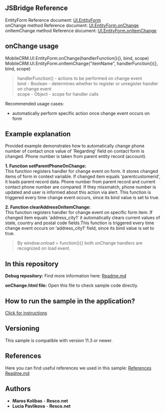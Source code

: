 ## JSBridge Reference

EntityForm Reference document: [UI.EntityForm](https://www.resco.net/javascript-bridge-reference/#MobileCRM_UI_EntityForm)
<br />onChange method Reference document: [UI.EntityForm.onChange](https://www.resco.net/javascript-bridge-reference/#MobileCRM_UI_EntityForm_onChange)
<br />onItemChange method Reference document: [UI.EntityForm.onItemChange](https://www.resco.net/javascript-bridge-reference/#MobileCRM_UI_EntityForm_onItemChange)

## onChange usage

MobileCRM.UI.EntityForm.onChange(handlerFunction(){}, bind, scope)
<br />MobileCRM.UI.EntityForm.onItemChange("itemName", handlerFunction(){}, bind, scope)

> handlerFunction() - actions to be performed on change event
<br /> bind - Boolean - determines whether to register or unregister handler on change event
<br />scope - Object - scope for handler calls

Recommended usage cases:
- automatically perform specific action once change event occurs on form

## Example explanation

Provided example demonstrates how to automatically change phone number of contact once value of 'Regarding' field on contact form is changed. Phone number is taken from parent entity record (account).

**1.	Function setParentPhoneOnChange:**
	<br />This function registers handler for change event on form. It stores changed items of form in context variable. If changed item equals 'parentcustomerid', it loads parent record data. Phone number from parent record and current contact phone number are compared. If they missmatch, phone number is updated and user is informed about this action via alert. This function is triggered every time change event occurs, since its bind value is set to true.

**2.	Function clearAddressOnItemChange:**
	<br />This function registers handler for change event on specific form item. If changed item equals 'address_city1' it automatically clears current values of state, country and postal code fields.This function is triggered every time change event occurs on 'address_city1' field, since its bind value is set to true.
	
> By window.onload = function(){} both onChange handlers are recognized on load event.

## In this repository
    
**Debug repository:**
Find more information here: [Readme.md](https://github.com/Resconet/JSBridge/tree/master/samples/UI/EntityForm/onChange/Debug)

**onChange.html file:**
Open this file to check sample code directly.

## How to run the sample in the application?

[Click for instructions](https://github.com/Resconet/JSBridge/tree/master/samples)

## Versioning

This sample is compatible with version 11.3 or newer.

## References

Here you can find useful references we used in this sample: [References Readme.md](https://github.com/Resconet/JSBridge/blob/master/README.md) 

## Authors

* **Maros Kolibas** - **Resco.net**
* **Lucia Pavlikova** - **Resco.net**

